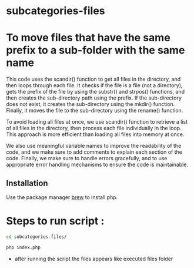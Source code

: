 # subcategories-files


# To move files that have the same prefix to a sub-folder with the same name

This code uses the scandir() function to get all files in the directory, and then loops through each file. It checks if the file is a file (not a directory), gets the prefix of the file by using the substr() and strpos() functions, and then creates the sub-directory path using the prefix. If the sub-directory does not exist, it creates the sub-directory using the mkdir() function. Finally, it moves the file to the sub-directory using the rename() function.

To avoid loading all files at once, we use scandir() function to retrieve a list of all files in the directory, then process each file individually in the loop. This approach is more efficient than loading all files into memory at once.

We also use meaningful variable names to improve the readability of the code, and we make sure to add comments to explain each section of the code. Finally, we make sure to handle errors gracefully, and to use appropriate error handling mechanisms to ensure the code is maintainable.

## Installation

Use the package manager [brew](https://formulae.brew.sh/formula/php) to install php.




# Steps to run script :

```bash
cd subcategories-files/
```

```bash
php index.php
```


* after running the script the files appears like executed files folder